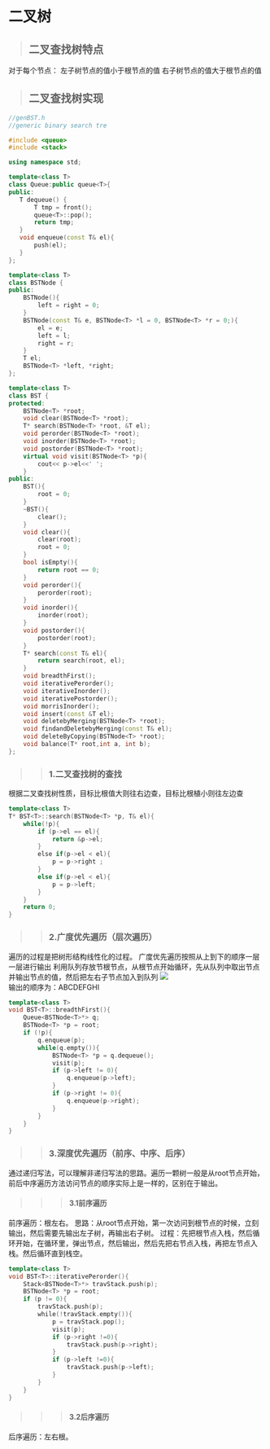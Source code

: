 # 二叉树
> ## 二叉查找树特点
对于每个节点：
左子树节点的值小于根节点的值
右子树节点的值大于根节点的值
> ## 二叉查找树实现
```c++
//genBST.h
//generic binary search tre

#include <queue>
#include <stack>

using namespace std;

template<class T>
class Queue:public queue<T>{
public:
   T dequeue() {
       T tmp = front();
       queue<T>::pop();
       return tmp;
   }
   void enqueue(const T& el){
       push(el);
   }
};

template<class T>
class BSTNode {
public:
    BSTNode(){
        left = right = 0;
    }
    BSTNode(const T& e, BSTNode<T> *l = 0, BSTNode<T> *r = 0;){
        el = e;
        left = l;
        right = r;
    }
    T el;
    BSTNode<T> *left, *right;
};

template<class T>
class BST {
protected:
    BSTNode<T> *root;
    void clear(BSTNode<T> *root);
    T* search(BSTNode<T> *root, &T el);
    void perorder(BSTNode<T> *root);
    void inorder(BSTNode<T> *root);
    void postorder(BSTNode<T> *root);
    virtual void visit(BSTNode<T> *p){
        cout<< p->el<<' ';
    }
public:
    BST(){
        root = 0;
    }
    ~BST(){
        clear();
    }
    void clear(){
        clear(root);
        root = 0;
    }
    bool isEmpty(){
        return root == 0;
    }
    void perorder(){
        perorder(root);
    }
    void inorder(){
        inorder(root);
    }
    void postorder(){
        postorder(root);
    }
    T* search(const T& el){
        return search(root, el);
    }
    void breadthFirst();
    void iterativePerorder();
    void iterativeInorder();
    void iterativePostorder();
    void morrisInorder();
    void insert(const &T el);
    void deletebyMerging(BSTNode<T> *root);
    void findandDeletebyMerging(const T& el);
    void deleteByCopying(BSTNode<T> *root);
    void balance(T* root,int a, int b);
};
```
>> ### 1.二叉查找树的查找
根据二叉查找树性质，目标比根值大则往右边查，目标比根植小则往左边查
```c++
template<class T>
T* BST<T>::search(BSTNode<T> *p, T& el){
    while(!p){
        if (p->el == el){
            return &p->el;
        }
        else if(p->el < el){
            p = p->right ;
        }
        else if(p->el < el){
            p = p->left;
        }
    }
    return 0;
}
```

>> ### 2.广度优先遍历（层次遍历）
遍历的过程是把树形结构线性化的过程。
广度优先遍历按照从上到下的顺序一层一层进行输出
利用队列存放节根节点，从根节点开始循环，先从队列中取出节点并输出节点的值，然后把左右子节点加入到队列
![][1]<br>
输出的顺序为：ABCDEFGHI
```c++
template<class T>
void BST<T>::breadthFirst(){
    Queue<BSTNode<T>*> q;
    BSTNode<T> *p = root;
    if (!p){
        q.enqueue(p);
        while(q.empty()){
            BSTNode<T> *p = q.dequeue();
            visit(p);
            if (p->left != 0){
                q.enqueue(p->left);
            }
            if (p->right != 0){
                q.enqueue(p->right);
            }
        }
    }
}
```
>> ### 3.深度优先遍历（前序、中序、后序）
通过递归写法，可以理解非递归写法的思路。遍历一颗树一般是从root节点开始，前后中序遍历方法访问节点的顺序实际上是一样的，区别在于输出。
>>> #### 3.1前序遍历
前序遍历：根左右。
思路：从root节点开始，第一次访问到根节点的时候，立刻输出，然后需要先输出左子树，再输出右子树。
过程：先把根节点入栈，然后循环开始，在循环里，弹出节点，然后输出，然后先把右节点入栈，再把左节点入栈。然后循环直到栈空。
```c++
template<class T>
void BST<T>::iterativePerorder(){
    Stack<BSTNode<T>*> travStack.push(p);
    BSTNode<T> *p = root;
    if (p != 0){
        travStack.push(p);
        while(!travStack.empty()){
            p = travStack.pop();
            visit(p);
            if (p->right !=0){
                travStack.push(p->right);
            }
            if (p->left !=0){
                travStack.push(p->left);
            }
        }
    }
}
```
>>> #### 3.2后序遍历
后序遍历：左右根。










[1]: ../images/binary_tree.png
